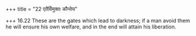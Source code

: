 +++
title = "22 एतैर्विमुक्तः कौन्तेय"

+++
16.22 These are the gates which lead to darkness; if a man avoid them he
will ensure his own welfare, and in the end will attain his liberation.
